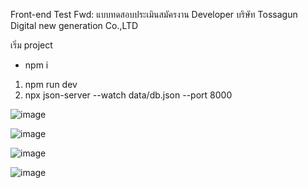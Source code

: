Front-end Test
Fwd: แบบทดสอบประเมินสมัครงาน Developer บริษัท Tossagun Digital new generation Co.,LTD

เริ่ม project
- npm i
1. npm run dev
2. npx json-server --watch data/db.json --port 8000


![image](https://github.com/user-attachments/assets/766674fe-ab99-42fe-acfa-599d55e30a1c)


![image](https://github.com/user-attachments/assets/17b78cec-9ac8-4f8f-823e-1f8a985f15bd)


![image](https://github.com/user-attachments/assets/67e6890f-4c96-42f7-be36-11f22eb48287)


![image](https://github.com/user-attachments/assets/4c81c658-226e-4a5a-8533-03805c2f42b8)


